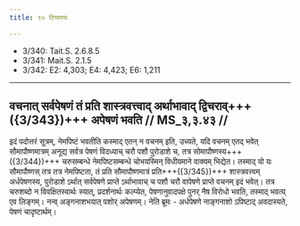 ```yaml
---
title: ९० टिप्पणयः

---
```

- 3/340: Tait.S. 2.6.8.5
- 3/341: Mait.S. 2.1.5
- 3/342: E2: 4,303; E4: 4,423; E6: 1,211

____________________________________________


## वचनात् सर्वपेषणं तं प्रति शास्त्रवत्त्वाद् अर्थाभावाद् द्विचराव्+++({3/343})+++ अपेषणं भवति // MS_३,३.४३ //

इदं पदोत्तरं सूत्रम्, नेमपिष्टं भवतीति कस्माद् एतन् न वचनम् इति, उच्यते, यदि वचनम् एतद् भवेत् सौमापौष्णमात्रम् अनूद्य सर्वत्र पेषणं विदध्याच् चरौ पशौ पुरोडाशे च, तत्र सोमापौष्णस्य+++({3/344})+++ चरुसम्बन्धे नेमपिष्टसम्बन्धे चोभयस्मिन् विधीयमाने वाक्यम् भिद्येत। तस्माद् यो यः सौमापौष्णस् तत्र तत्र नेमपिष्टता, तं प्रति सौमापौष्णमात्रं प्रति+++({3/345})+++ शास्त्रवत्त्वम् अर्धपेषणस्य, पुरोडाशे ऽर्थात् सर्वपेषणे प्राप्ते ऽर्थाभावाच् च पशौ चरौ वापेषणे प्राप्ते वचनम् इदं भवेत्। तत्र चरुशब्दो न विवक्षितस्वार्थः स्यात्, प्रदर्शनार्थः कल्प्येत, पेषणानुवादपक्षे पुनर् नैष विरोधो भवति, तस्माद् भवत्य् एव लिङ्गम्। नन्व् अङ्गनाशभयात् पशोर् अपेषणम्। नेति ब्रूमः - अर्धपेषणे नाङ्गनाशो ऽपिष्टाद् अवदास्यते, पेषणं चादृष्टार्थम्।